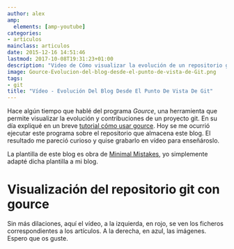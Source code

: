 ```yaml
---
author: alex
amp:
  elements: [amp-youtube]
categories:
- articulos
mainclass: articulos
date: 2015-12-16 14:51:46
lastmod: 2017-10-08T19:31:23+01:00
description: "Video de Cómo visualizar la evolución de un repositorio git con  el comando gource."
image: Gource-Evolucion-del-blog-desde-el-punto-de-vista-de-Git.png
tags:
- git
title: "Vídeo - Evolución Del Blog Desde El Punto De Vista De Git"
---
```


<figure>
    <a href="/img/Gource-Evolucion-del-blog-desde-el-punto-de-vista-de-Git.png"><amp-img sizes="(min-width: 1366px) 1366px, 100vw" on="tap:lightbox1" role="button" tabindex="0" layout="responsive" src="/img/Gource-Evolucion-del-blog-desde-el-punto-de-vista-de-Git.png" title="Vídeo - Evolución Del Blog Desde El Punto De Vista De Git" alt="Vídeo - Evolución Del Blog Desde El Punto De Vista De Git" width="1366px" height="768px" /></a>
</figure>

Hace algún tiempo que hablé del programa _Gource_, una herramienta que permite visualizar la evolución y contribuciones de un proyecto git. En su día expliqué en un breve [tutorial cómo usar gource](/gource-visualizar-la-evolucion-de-un-repositorio-git/ "Ejemplo de Gource"). Hoy se me ocurrió ejecutar este programa sobre el repositorio que almacena este blog. El resultado me pareció curioso y quise grabarlo en vídeo para enseñároslo.

<!--more--><!--ad-->

La plantilla de este blog es obra de <a href="http://mademistakes.com/minimal-mistakes/" target="_blank" title="Minimal Mistakes">Minimal Mistakes</a>, yo simplemente adapté dicha plantilla a mi blog.

# Visualización del repositorio git con gource

Sin más dilaciones, aquí el vídeo, a la izquierda, en rojo, se ven los ficheros correspondientes a los artículos. A la derecha, en azul, las imágenes. Espero que os guste.

<amp-youtube
    data-videoid="i6OpgEh7iKw"
    layout="responsive"
    width="480" height="270"></amp-youtube>

